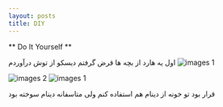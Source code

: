 ```yaml
---
layout: posts
title: DIY
---
```


** Do It Yourself **

اول یه هارد از بچه ها قرض گرفتم
دیسکو از توش درآوردم 
![images 1](https://raw.githubusercontent.com/Mahmoud2560/mahmoud2560.github.io/master/_posts/1.jpg)

![images 2](https://raw.githubusercontent.com/Mahmoud2560/mahmoud2560.github.io/master/_posts/1.jpg)
![images 1](https://raw.githubusercontent.com/Mahmoud2560/mahmoud2560.github.io/master/_posts/1.jpg)

قرار بود تو خونه از دینام هم استفاده کنم ولی متاسفانه دینام سوخته بود






